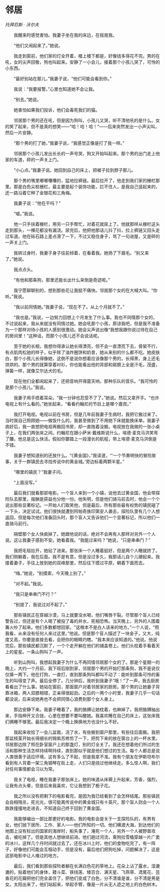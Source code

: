 # 邻居

*托拜厄斯 · 沃尔夫*

　　我醒来时感觉害怕。我妻子坐在我的床边，在摇晃我。

　　“他们又闹起来了。”她说。

　　我走到窗前，他们家的灯全开着，楼上楼下都是，好像钱多得花不完。男的在吼，女的尖声回敬，狗也叫起来。安静了一小会儿，接着那个小孩儿哭了，可怜的小东西。

　　“最好别站在那儿，”我妻子说，“他们可能会看到你。”

　　我说：“我要报警。”心里也知道她不会让我。

　　“别去。”她说。

　　她害怕如果我们投诉，他们会毒死我们的猫。

　　邻居那个男的还在吼，但是因为狗叫，小孩儿又哭，听不清他吼的是什么。女的笑了起来，但不是真的想笑——“哈！哈！哈！”——后来突然发出一小声尖叫，然后一片安静。

　　“那个男的打了她，”我妻子说，“我感觉正像是打了我一样。”

　　邻居那个小孩儿发出长长的一声号哭，狗又开始叫起来。那个男的出门走上他家的车道，砰的一声关上门。

　　“小心点。”我妻子说。她回到自己的床上，把被子拉到脖子那儿。

　　那个男的嘴里嘟嘟囔囔的，猛地拉裤链。最后拉开了，他走到我们家的栅栏那里。那是白色尖桩栅栏，最主要是起个装饰功能，拦不住人，是我自己竖起来的，还一路沿着它种了金银花和三角梅。

　　我妻子说：“他在干吗？”

　　“嘘。”我说。

　　他一只手扶着栅栏，用另一只手帮忙，对着花就尿上了。他就那样从栅栏这头走到那头，一棵花都没有漏浇。尿完后，他把他那话儿抖了抖，拉上裤链又回头走过车道。他在砾石路上差点滑了一下，不过又稳住身子，骂了一句进屋，又是砰的一声关上门。

　　我转过身时，我妻子身子往前倾着，在看着我。她扬了下眉毛。“别又来了。”她说。

　　我点点头。

　　“有他和那条狗，那里还能长出什么来倒是奇迹呢。”

　　我宁愿聊聊别的，想到那些花让我挺不痛快。邻居那个女的在大喊大叫。“你听。”我说。

　　“我以前同情她。”我妻子说，“现在不了。从上个月就不了。”

　　“我也是。”我说，一边努力回想上个月发生了什么事。我也不同情那个女的，不过说起来，我从来就没有同情过她。她会吼那个小孩，原谅我吧，但是我不准备为一个那样对待小孩的人感到很激动。她会尖声说出像“我想我跟你说过待在自己的房间里！”这种话，而那个小孩儿还不会说话呢。

　　至于她的长相，我想你得承认她长得漂亮，但不会一直漂亮下去，骨架不行，有点肌肉松驰的样子，似乎除了油炸圈饼和奶昔，她从来别的什么都不吃。她皮肤白，那个小孩儿长得像她，这倒不是说你想着应该像那个男的，长得黑，身上还毛烘烘的。那个男的就算穿着衬衫，你也能看出他的背部和肩膀上全是汗毛，茂盛，弹簧一样，就像艾尔达犬的毛。

　　现在他们全都闹起来了，还把音响开得震天响，那种乐队的音乐。“我可怜的是那个小孩儿。”我说。

　　我妻子用手捂着耳朵。“我一分钟也忍受不了了。”她说。然后又拿开手。“也许电视上有什么看的。”她坐起来，“看看约翰尼的节目上是哪个嘉宾。”

　　我打开电视。电视以前在书房，但是几年前我妻子生病时，我把它搬过来了。当时我自己照顾她——做饭什么的，我甚至做到了不用她下床就能换床单。我妻子病好后，我一直想把电视再搬回书房，却一直拖着没搬。电视放在我做的一张小桌子上，在我们两张床之间。约翰尼在跟小萨米·戴维斯说什么，埃德·麦克马洪笑弯了腰。他总是这么快活。假如你要踏上一段漫长的航程，带上埃德·麦克马洪倒是不错。

　　我妻子想知道别的还放什么。“《黄金国》，”我读道，“‘一个节奏明快的冒险故事，关于一群镇民去寻找传说中的黄金城。’旁边标着两颗半星。”

　　“哪里的镇民？”我妻子问。

　　“上面没写。”

　　最后我们就看那部电影。一个盲人来到一个小镇，说他去过黄金国，他会带探险队去那里，报酬是获益也分他一份。他失明，但是他们骑马前去时，他会一个个说出那些显著标记。一开始人们取笑他，但是最后，所有那些最有权势的镇民碰了一下头，决定试试。他们很快就遭到阿帕奇族印第安人袭击，探险队里有几个人想返回，但是每次他们准备回头时，那个盲人又告诉他们一个显著标记，所以他们一直骑马前行。

　　隔壁那个女人快疯掉了。她跟他说的话，绝对不会再有人那样对另外一个人说。这让我妻子感到不安。她看着我。“我能过来吗？”她说，“只是串串门？”

　　我把毛毯拉开，她钻了进来。那张床一个人睡着挺好，但是两个人睡就挤了。我们侧躺着，我在后面。我不是有意，但是没过多久，我那话儿自个儿硬起来。我搂着妻子，手往上放到她的双峰那里，然后往下摸过平原，朝着下面而去。

　　“嗨，”她说，“别摸索，今天晚上别了。”

　　“对不起。”我说。

　　“我只是串串门不行？”

　　“别提了，我说过对不起了。”

　　那些镇民正在穿越沙漠，马上就要没水喝，他们嘴唇干裂。尽管那个盲人已经警告过，但还是有个人喝了被投了毒的井水，死相恐怖。当天晚上，另外的人围着篝火吵了起来。他们多数都想回家。“这根本不是白人该来的地方。”一个人说，“照我看，从来没有任何人来过这里。”他说。但是那个盲人描述了一块金子，又大，纯度又高，你要是直接去看，会把你的眼睛灼瞎。“我本来应该知道的。”他说。他说完后，那些镇民都沉默了，一个个走开躺在他们的铺盖卷上。他们头枕着手看着天上的星星。一条山狗叫了一声。

　　听到山狗叫，我想起我妻子为什么不再同情邻居那个女的了。那是个星期一的晚上，大约一个月前，我下班后刚到家，邻居那个男的开始打那条狗，我不是说仅仅揍一两下。他在打狗，一直打，直到那条狗叫都叫不动了：能听到那条可怜的畜生的叫得变了声。最后全停了。几分钟后，我听到我妻子“哦！”了一声，我去厨房看看出了什么事。她站在窗前，那面窗户对着邻居家的厨房。那个男的让她妻子背靠冰箱，两人双膝相错，正亲得很起劲。之后的一两个小时里，我妻子几乎一句话都没说，后来说她再也不会把同情心浪费到那个女人身上。

　　那边安静下来。我妻子睡着了，我的胳膊让她枕着，也麻掉了。我把胳膊抽出来，手指伸开又合拢，心里在想要不要叫醒她。我喜欢睡在自己的床上，这张床我们俩睡不够宽。最后我决定一个晚上换换地方也没什么不好。

　　我起来收拾了一会儿盆栽，浇了水，有些搬到窗户那里，有些往后面搬。我把那盆枝茎开始长得细长的锦紫苏修剪了一下，把剪下来的放在窗台上的一杯水里。邻居那边除了照在卧室窗户上的那盏灯，别的灯全关了。我还在想着他们所过的生活和那种生活怎样持续啊持续，直到那似乎就是他们想过的生活。每个人都总是说人类很善于适应环境，这有多么了不起，但是我拿不准。我有个朋友在伊斯坦布尔看到有人背着一架三角钢琴在街上走，人们只是绕过他继续走。多么惊人啊，我们对任何事情都会习以为常。

　　我关了电视，睡在我妻子那张床上。她的味道从床褥上升起来，芳香，强烈，让我有点头晕，但是后来我喜欢，它让我想到了栀子花。

　　我之所以没有把剩下的电影看完，是因为我已经看到了会怎样结尾。那些镇民会自相残杀，死光光，很可能离传说中的黄金城只有十英尺，那个盲人则会一个人跌跌撞撞地走进去，不知道自己终于回到了黄金国。

　　我能够编出一部比那更好的电影。我的电影会是关于一支探险队的，有男有女，他们抛下居所、工作、家人——他们所知的一切。他们横渡大海，到达他们的地图上没有标出的国家的海岸时，船失事了，淹死一个人，另外一个人被野兽攻击，被吃掉了。但是其他人想继续前进。他们趟过河流，乘狗拉雪橇穿越一片广袤的冰川，这样几个月时间就过去了。还在冰川上时，他们的食物吃完了，有一阵子，好像他们可能会互相动手，但是没有，最后他们把狗吃掉，问题解决了，这是这部电影中让人难过的地方。

　　最后，我们看到那些探险者躺在长满白色花的草地上。花朵上沾了露水，湿漉漉的，贴着他们的身体，耧斗菜、铁线莲、矮百合、满天星、飞燕草、鸢尾花、芸香花的花瓣把他们完全盖住了，把他们变成了白色，分不清谁是谁，分不清是男是女。太阳出来了，他们站起来，举起手臂，像是一片从无人迹之地上的白色树木。